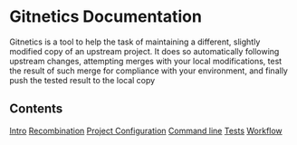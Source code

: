 Gitnetics Documentation
=======================

Gitnetics is a tool to help the task of maintaining a different, slightly
modified copy of an upstream project. It does so automatically following
upstream changes, attempting merges with your local modifications, test the
result of such merge for compliance with your environment, and finally push the
tested result to the local copy

Contents
-------

[Intro](intro.md)
[Recombination](recombinations.md)
[Project Configuration](configurations.md)
[Command line](commandline.md)
[Tests](tests.md)
[Workflow](workflow.md)
